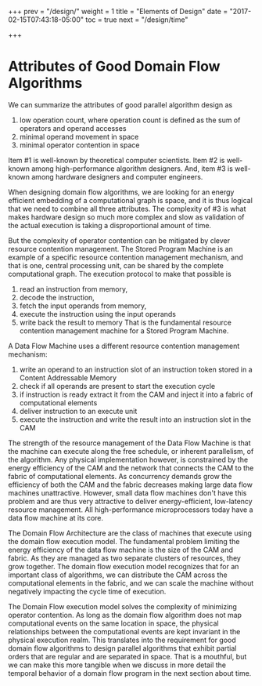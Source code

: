 +++
prev = "/design/"
weight = 1
title = "Elements of Design"
date = "2017-02-15T07:43:18-05:00"
toc = true
next = "/design/time"

+++

# Attributes of Good Domain Flow Algorithms

We can summarize the attributes of good parallel algorithm design as
1. low operation count, where operation count is defined as the sum of operators and operand accesses
2. minimal operand movement in space
3. minimal operator contention in space

Item #1 is well-known by theoretical computer scientists.
Item #2 is well-known among high-performance algorithm designers. 
And, item #3 is well-known among hardware designers and computer engineers.

When designing domain flow algorithms, we are looking for an energy efficient embedding
of a computational graph is space, and it is thus logical that we need to combine
all three attributes. The complexity of #3 is what makes hardware design so much more
complex and slow as validation of the actual execution is taking a disproportional amount
of time.

But the complexity of operator contention can be mitigated by clever resource contention
management. The Stored Program Machine is an example of a specific resource contention 
management mechanism, and that is one, central processing unit, can be shared by the
complete computational graph. The execution protocol to make that possible is
 1. read an instruction from memory, 
 2. decode the instruction, 
 3. fetch the input operands from memory, 
 4. execute the instruction using the input operands
 5. write back the result to memory
That is the fundamental resource contention management machine for a Stored Program Machine.

A Data Flow Machine uses a different resource contention management mechanism:
 1. write an operand to an instruction slot of an instruction token stored in a Content Addressable Memory
 2. check if all operands are present to start the execution cycle
 3. if instruction is ready extract it from the CAM and inject it into a fabric of computational elements
 4. deliver instruction to an execute unit
 5. execute the instruction and write the result into an instruction slot in the CAM
 
The strength of the resource management of the Data Flow Machine is that the machine can
execute along the free schedule, or inherent parallelism, of the algorithm. Any physical
implementation however, is constrained by the energy efficiency of the CAM and the network
that connects the CAM to the fabric of computational elements. As concurrency demands grow
the efficiency of both the CAM and the fabric decreases making large data flow machines
unattractive. However, small data flow machines don't have this problem and are thus
very attractive to deliver energy-efficient, low-latency resource management. All high-performance
microprocessors today have a data flow machine at its core. 

The Domain Flow Architecture are the class of machines that execute using the domain flow
execution model. The fundamental problem limiting the energy efficiency of the data flow
machine is the size of the CAM and fabric. As they are managed as two separate clusters
of resources, they grow together. The domain flow execution model recognizes that for an
important class of algorithms, we can distribute the CAM across the computational elements
in the fabric, and we can scale the machine without negatively impacting the cycle time
of execution. 

The Domain Flow execution model solves the complexity of minimizing operator contention. 
As long as the domain flow algorithm does not map computational events on the same location
in space, the physical relationships between the computational events are kept invariant
in the physical execution realm. This translates into the requirement for good domain
flow algorithms to design parallel algorithms that exhibit partial orders that are
regular and are separated in space. That is a mouthful, but we can make this more tangible
when we discuss in more detail the temporal behavior of a domain flow program in the
next section about time.


